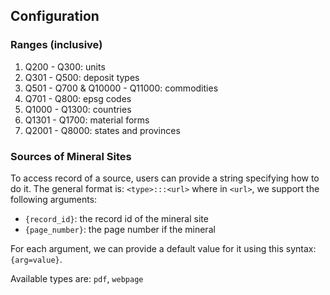 ## Configuration

### Ranges (inclusive)

1. Q200 - Q300: units
2. Q301 - Q500: deposit types
3. Q501 - Q700 & Q10000 - Q11000: commodities
4. Q701 - Q800: epsg codes
5. Q1000 - Q1300: countries
6. Q1301 - Q1700: material forms
7. Q2001 - Q8000: states and provinces

### Sources of Mineral Sites

To access record of a source, users can provide a string specifying how to do it. The general format is: `<type>:::<url>` where in `<url>`, we support the following arguments:

- `{record_id}`: the record id of the mineral site
- `{page_number}`: the page number if the mineral

For each argument, we can provide a default value for it using this syntax: `{arg=value}`.

Available types are: `pdf`, `webpage`
